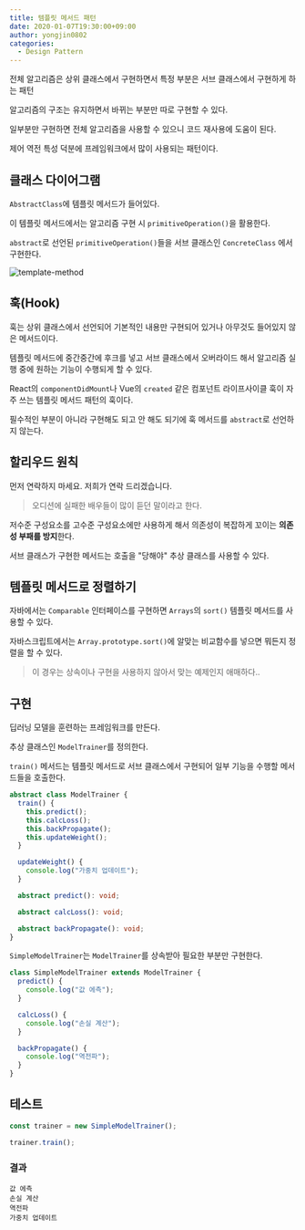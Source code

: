```yaml
---
title: 템플릿 메서드 패턴
date: 2020-01-07T19:30:00+09:00
author: yongjin0802
categories:
  - Design Pattern
---
```


전체 알고리즘은 상위 클래스에서 구현하면서 특정 부분은 서브 클래스에서 구현하게 하는 패턴

알고리즘의 구조는 유지하면서 바뀌는 부분만 따로 구현할 수 있다.

일부분만 구현하면 전체 알고리즘을 사용할 수 있으니 코드 재사용에 도움이 된다.

제어 역전 특성 덕분에 프레임워크에서 많이 사용되는 패턴이다.

## 클래스 다이어그램

`AbstractClass`에 템플릿 메서드가 들어있다.

이 템플릿 메서드에서는 알고리즘 구현 시 `primitiveOperation()`을 활용한다.

`abstract`로 선언된 `primitiveOperation()`들을 서브 클래스인 `ConcreteClass` 에서 구현한다.

![template-method](https://user-images.githubusercontent.com/22253556/71810981-f9b82f00-30b6-11ea-9c8a-47512a75e21d.png)

## 훅(Hook)

훅는 상위 클래스에서 선언되어 기본적인 내용만 구현되어 있거나 아무것도 들어있지 않은 메서드이다.

템플릿 메서드에 중간중간에 후크를 넣고 서브 클래스에서 오버라이드 해서 알고리즘 실행 중에 원하는 기능이 수행되게 할 수 있다.

React의 `componentDidMount`나 Vue의 `created` 같은 컴포넌트 라이프사이클 훅이 자주 쓰는 템플릿 메서드 패턴의 훅이다.

필수적인 부분이 아니라 구현해도 되고 안 해도 되기에 훅 메서드를 `abstract`로 선언하지 않는다.

## 할리우드 원칙

먼저 연락하지 마세요. 저희가 연락 드리겠습니다.

> 오디션에 실패한 배우들이 많이 듣던 말이라고 한다.

저수준 구성요소를 고수준 구성요소에만 사용하게 해서 의존성이 복잡하게 꼬이는 **의존성 부패를 방지**한다.

서브 클래스가 구현한 메서드는 호출을 "당해야" 추상 클래스를 사용할 수 있다.

## 템플릿 메서드로 정렬하기

자바에서는 `Comparable` 인터페이스를 구현하면 `Arrays`의 `sort()` 템플릿 메서드를 사용할 수 있다.

자바스크립트에서는 `Array.prototype.sort()`에 알맞는 비교함수를 넣으면 뭐든지 정렬을 할 수 있다.

> 이 경우는 상속이나 구현을 사용하지 않아서 맞는 예제인지 애매하다..

## 구현

딥러닝 모델을 훈련하는 프레임워크를 만든다.

추상 클래스인 `ModelTrainer`를 정의한다.

`train()` 메서드는 템플릿 메서드로 서브 클래스에서 구현되어 일부 기능을 수행할 메서드들을 호출한다.

```typescript
abstract class ModelTrainer {
  train() {
    this.predict();
    this.calcLoss();
    this.backPropagate();
    this.updateWeight();
  }

  updateWeight() {
    console.log("가중치 업데이트");
  }

  abstract predict(): void;

  abstract calcLoss(): void;

  abstract backPropagate(): void;
}
```

`SimpleModelTrainer`는 `ModelTrainer`를 상속받아 필요한 부분만 구현한다.

```typescript
class SimpleModelTrainer extends ModelTrainer {
  predict() {
    console.log("값 에측");
  }

  calcLoss() {
    console.log("손실 계산");
  }

  backPropagate() {
    console.log("역전파");
  }
}
```

## 테스트

```typescript
const trainer = new SimpleModelTrainer();

trainer.train();
```

### 결과

```
값 에측
손실 계산
역전파
가중치 업데이트
```
